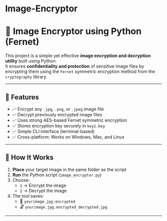 # Image-Encryptor
# 🔐 Image Encryptor using Python (Fernet)

This project is a simple yet effective **image encryption and decryption utility** built using Python.  
It ensures **confidentiality and protection** of sensitive image files by encrypting them using the `Fernet` symmetric encryption method from the `cryptography` library.

---

## 📌 Features

- ✅ Encrypt any `.jpg`, `.png`, or `.jpeg` image file
- ✅ Decrypt previously encrypted image files
- ✅ Uses strong AES-based Fernet symmetric encryption
- ✅ Stores encryption key securely in `key1.key`
- ✅ Simple CLI interface (terminal-based)
- ✅ Cross-platform: Works on Windows, Mac, and Linux

---

## 🚀 How It Works

1. **Place** your target image in the same folder as the script
2. **Run** the Python script (`image_encryptor.py`)
3. Choose:
   - `1` → Encrypt the image
   - `2` → Decrypt the image
4. The tool saves:
   - 🔐 `yourimage.jpg.encrypted`
   - 🔓 `yourimage.jpg.encrypted_decrypted.jpg`

---

